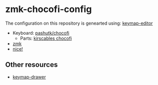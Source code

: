 # zmk-chocofi-config

The configuration on this repository is genearted using: [keymap-editor](https://nickcoutsos.github.io/keymap-editor/) 

- Keyboard: [pashutk/chocofi](https://github.com/pashutk/chocofi) 
    - Parts: [kirscables chocofi](https://kriscables.com/chocofi/) 
- [zmk](https://zmk.dev) 
- [nice!](https://nicekeyboards.com/docs/nice-view/getting-started/) 

## Other resources

- [keymap-drawer](https://keymap-drawer.streamlit.app/) 
